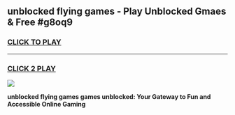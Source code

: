 
## unblocked flying games - Play Unblocked Gmaes & Free #g8oq9
<h3>
<a href="https://news.freeplayer.one?title=unblocked_flying_games&ref=03M">CLICK TO PLAY</a></h3>
<hr>

<h3>
<a href="https://news.freeplayer.one?title=unblocked_flying_games&ref=03M">CLICK 2 PLAY</a>
  
</h3>

<a href="https://news.freeplayer.one?title=unblocked_flying_games&ref=03M"><img src="https://clearcache.store/games.png"></a>


**unblocked flying games games unblocked: Your Gateway to Fun and Accessible Online Gaming**
